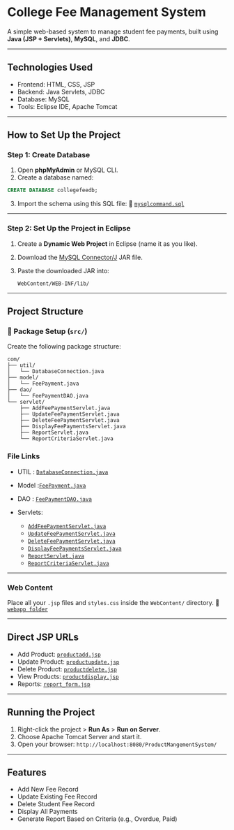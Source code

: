 #  College Fee Management System

A simple web-based system to manage student fee payments, built using **Java (JSP + Servlets)**, **MySQL**, and **JDBC**.

---

## Technologies Used

* Frontend: HTML, CSS, JSP
* Backend: Java Servlets, JDBC
* Database: MySQL
* Tools: Eclipse IDE, Apache Tomcat

---

## How to Set Up the Project

### Step 1: Create Database

1. Open **phpMyAdmin** or MySQL CLI.
2. Create a database named:

```sql
CREATE DATABASE collegefeedb;
```

3. Import the schema using this SQL file:
   📌 [`mysqlcommand.sql`](https://github.com/Rajeshwari670/ADJ_CollageFeeManagmentSystem/blob/main/mysqlCommand.sql)

---

###  Step 2: Set Up the Project in Eclipse

1. Create a **Dynamic Web Project** in Eclipse (name it as you like).

2. Download the [MySQL Connector/J](https://dev.mysql.com/downloads/connector/j/) JAR file.

3. Paste the downloaded JAR into:

   ```
   WebContent/WEB-INF/lib/
   ```

---

## Project Structure

### 📁 Package Setup (`src/`)

Create the following package structure:

```
com/
├── util/
│   └── DatabaseConnection.java
├── model/
│   └── FeePayment.java
├── dao/
│   └── FeePaymentDAO.java
└── servlet/
    ├── AddFeePaymentServlet.java
    ├── UpdateFeePaymentServlet.java
    ├── DeleteFeePaymentServlet.java
    ├── DisplayFeePaymentsServlet.java
    ├── ReportServlet.java
    └── ReportCriteriaServlet.java
```

###  File Links

*  UTIL : [`DatabaseConnection.java`](https://github.com/Rajeshwari670/ADJ_CollageFeeManagmentSystem/blob/main/com/util/DatabaseConnection.java)
* Model :[`FeePayment.java`](https://github.com/Rajeshwari670/ADJ_CollageFeeManagmentSystem/blob/main/com/model/FeePayment.java)
*  DAO : [`FeePaymentDAO.java`](https://github.com/Rajeshwari670/ADJ_CollageFeeManagmentSystem/blob/main/com/dao/FeePaymentDAO.java)
* Servlets:

  * [`AddFeePaymentServlet.java`](https://github.com/Rajeshwari670/ADJ_CollageFeeManagmentSystem/blob/main/com/servlet/AddFeePaymentServlet.java)
  * [`UpdateFeePaymentServlet.java`](https://github.com/Rajeshwari670/ADJ_CollageFeeManagmentSystem/blob/main/com/servlet/UpdateFeePaymentServlet.java)
  * [`DeleteFeePaymentServlet.java`](https://github.com/Rajeshwari670/ADJ_CollageFeeManagmentSystem/blob/main/com/servlet/DeleteFeePaymentServlet.java)
  * [`DisplayFeePaymentsServlet.java`](https://github.com/Rajeshwari670/ADJ_CollageFeeManagmentSystem/blob/main/com/servlet/DisplayFeePaymentsServlet.java)
  * [`ReportServlet.java`](https://github.com/Rajeshwari670/ADJ_CollageFeeManagmentSystem/blob/main/com/servlet/ReportServlet.java)
  * [`ReportCriteriaServlet.java`](https://github.com/Rajeshwari670/ADJ_CollageFeeManagmentSystem/blob/main/com/servlet/ReportCriteriaServlet.java)

---

###  Web Content

Place all your `.jsp` files and `styles.css` inside the `WebContent/` directory.
📌 [`webapp folder`](https://github.com/Rajeshwari670/ADJ_CollageFeeManagmentSystem/tree/main/webapp)

---

##  Direct JSP URLs

* Add Product: [`productadd.jsp`](https://github.com/Rajeshwari670/ADJ_CollageFeeManagmentSystem/blob/main/webapp/feepaymentadd.jsp)
* Update Product: [`productupdate.jsp`](https://github.com/Rajeshwari670/ADJ_CollageFeeManagmentSystem/blob/main/webapp/feepaymentupdate.jsp)
* Delete Product: [`productdelete.jsp`](https://github.com/Rajeshwari670/ADJ_CollageFeeManagmentSystem/blob/main/webapp/feepaymentdelete.jsp)
* View Products: [`productdisplay.jsp`](https://github.com/Rajeshwari670/ADJ_CollageFeeManagmentSystem/blob/main/webapp/feepaymentdisplay.jsp)
* Reports: [`report_form.jsp`](https://github.com/chethanlr/ADJ_ProductManagment/blob/main/webapp/report_form.jsp)

---

##  Running the Project

1. Right-click the project > **Run As** > **Run on Server**.
2. Choose Apache Tomcat Server and start it.
3. Open your browser:
   `http://localhost:8080/ProductMangementSystem/`

---
## Features

*  Add New Fee Record
*  Update Existing Fee Record
*  Delete Student Fee Record
*  Display All Payments
*  Generate Report Based on Criteria (e.g., Overdue, Paid)


